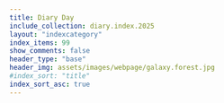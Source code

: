 ```yaml
---
title: Diary Day
include_collection: diary.index.2025
layout: "indexcategory"
index_items: 99
show_comments: false
header_type: "base"
header_img: assets/images/webpage/galaxy.forest.jpg
#index_sort: "title"
index_sort_asc: true
---
```

